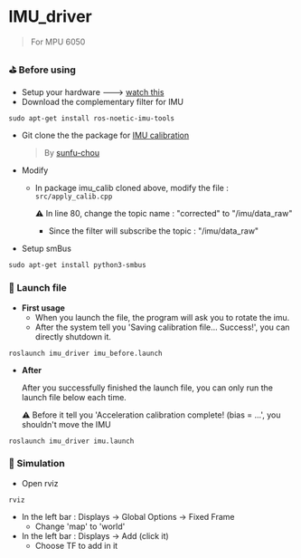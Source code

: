 # IMU_driver
> For MPU 6050

### :golf: Before using
- Setup your hardware ---> [watch this](https://blog.gtwang.org/iot/raspberry-pi-mpu6050-six-axis-gyro-accelerometer-1/)
- Download the complementary filter for IMU
```bash=1
sudo apt-get install ros-noetic-imu-tools
```
- Git clone the the package for [IMU calibration](https://github.com/sunfu-chou/imu_calib)

  > By [sunfu-chou](https://github.com/sunfu-chou)

- Modify
  
  - In package imu_calib cloned above, modify the file : ```src/apply_calib.cpp```
  
    :warning: In line 80, change the topic name : "corrected" to "/imu/data_raw"
    - Since the filter will subscribe the topic : "/imu/data_raw"
- Setup smBus
```bash=1
sudo apt-get install python3-smbus
```
  
### :rocket: Launch file
- **First usage**
  - When you launch the file, the program will ask you to rotate the imu. 
  - After the system tell you 'Saving calibration file... Success!', you can directly shutdown it.
```bash=1
roslaunch imu_driver imu_before.launch
```
- **After**

  After you successfully finished the launch file, you can only run the launch file below each time.
  
  :warning: Before it tell you 'Acceleration calibration complete! (bias = ...', you shouldn't move the IMU

```bash=1
roslaunch imu_driver imu.launch
```
  
### :rocket: Simulation
- Open rviz
```
rviz
```
- In the left bar : Displays -> Global Options -> Fixed Frame
  - Change 'map' to 'world'
- In the left bar : Displays -> Add  (click it)
  - Choose TF to add in it
